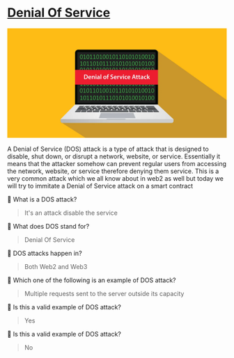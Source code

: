 # [Denial Of Service](https://learnweb3.io/courses/c446d19f-a25d-42c6-b3e4-4311c5040587/lessons/4c29a79b-8538-4fa7-b42f-45aabbd76cac)

![DOS](./images/denial_of_service.png "DOS") 

A Denial of Service (DOS) attack is a type of attack that is designed to disable, shut down, or disrupt a network, website, or service. Essentially it means that the attacker somehow can prevent regular users from accessing the network, website, or service therefore denying them service. This is a very common attack which we all know about in web2 as well but today we will try to immitate a Denial of Service attack on a smart contract

🤔 What is a DOS attack?

> It's an attack disable the service

🤔 What does DOS stand for?

> Denial Of Service

🤔 DOS attacks happen in?

> Both Web2 and Web3

🤔 Which one of the following is an example of DOS attack?

> Multiple requests sent to the server outside its capacity

🤔 Is this a valid example of DOS attack?

> Yes

🤔 Is this a valid example of DOS attack?

> No